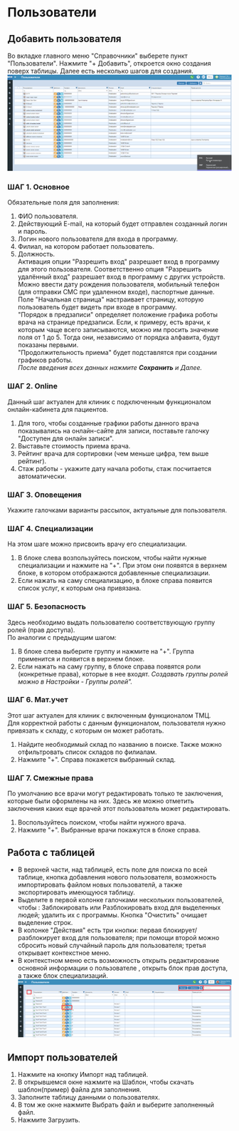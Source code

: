 # Пользователи 

## Добавить пользователя 
Во вкладке главного меню "Справочники" выберете пункт "Пользователи". Нажмите "+ Добавить", откроется окно создания поверх таблицы. Далее есть несколько шагов для  создания. 
![Image](Image/adduser.gif)
### ШАГ 1. Основное   
Обязательные поля для заполнения:
1. ФИО пользователя.
2. Действующий E-mail, на который будет отправлен созданный логин и пароль.
3. Логин нового пользователя для входа в программу.
4. Филиал, на котором работает пользователь.
5. Должность.  
Активация опции "Разрешить вход" разрешает вход в программу для этого пользователя. Соответственно опция "Разрешить удалённый вход" разрешает вход в программу с других устройств.   
Можно ввести дату рождения пользователя, мобильный телефон (для отправки СМС при удаленном входе), паспортные данные.   
Поле "Начальная страница" настраивает страницу, которую пользователь будет видеть при входе в программу.   
"Порядок в предзаписи" определяет положение графика роботы врача на странице предзаписи. Если, к примеру, есть врачи, к которым чаще всего записываются, можно им просить значение поля от 1 до 5. Тогда они, независимо от порядка алфавита, будут показаны первыми.    
"Продолжительность приема" будет подставлятся при создании графиков работы.   
*После введения всех данных нажмите **Сохранить** и Далее.*

### ШАГ 2. Online
Данный шаг актуален для клиник с подключенным функционалом онлайн-кабинета для пациентов.    
1. Для того, чтобы созданные графики работы данного врача показывались на онлайн-сайте для записи, поставьте галочку "Доступен для онлайн записи".
2. Выставьте стоимость приема врача.
3. Рейтинг врача для сортировки (чем меньше цифра, тем выше рейтинг).
4. Стаж работы - укажите дату начала роботы, стаж посчитается автоматически.

### ШАГ 3. Оповещения
Укажите галочками варианты рассылок, актуальные для пользователя.

### ШАГ 4. Специализации
На этом шаге можно присвоить врачу его специализации.
1. В блоке слева возпользуйтесь поиском, чтобы найти нужные специализации и нажмите на "+". При этом они появятся в верхнем блоке, в котором отображаются добавленные специализации. 
2. Если нажать на саму специализацию, в блоке справа появится список услуг, к которым она привязана. 

### ШАГ 5. Безопасность
Здесь необходимо выдать пользователю соответствующую группу ролей (прав доступа).    
По аналогии с предыдущим шагом:
1. В блоке слева выберите группу и нажмите на "+". Группа применится и появится в верхнем блоке. 
2. Если нажать на саму группу, в блоке справа появятся роли (конкретные права), которые в нее входят.
*Создавать группы ролей можно в Настройки - Группы ролей".*

### ШАГ 6. Мат.учет
Этот шаг актуален для клиник с включенным функционалом ТМЦ.   
Для корректной работы с данным функционалом, пользователя нужно привязать к складу, с которым он может работать. 
1. Найдите необходимый склад по названию в поиске. Также можно отфильтровать список складов по филиалам. 
2. Нажмите "+". Справа покажется выбранный склад.

### ШАГ 7. Смежные права
По умолчанию все врачи могут редактировать только те заключения, которые были оформлены на них. Здесь же можно отметить заключения каких еще врачей этот пользователь может редактировать.
1. Воспользуйтесь поиском, чтобы найти нужного врача.
2. Нажмите "+". Выбранные врачи покажутся в блоке справа.


## Работа с таблицей

- В верхней части, над таблицей, есть поле для поиска по всей таблице, кнопка добавления нового пользователя, возможность импортировать файлом новых пользователй, а также экспортировать имеющуюся таблицу.
- Выделите в первой колонке галочками нескольких пользователей, чтобы : Заблокировать или Разблокировать вход для выделенных людей; удалить их с программы. Кнопка "Очистить" очищает выделение строк.
- В колонке "Действия" есть три кнопки: первая блокирует/разблокирует вход для пользователя; при помощи второй можно сбросить новый случайный пароль для пользователя; третья открывает контекстное меню.
- В контекстном меню есть возможность открыть редактирование основной информации о пользователе , открыть блок прав доступа, а также блок специализаций.  
![Image](Image/usertable.png)

## Импорт пользователей

1. Нажмите на кнопку Импорт над таблицей.
2. В открывшемся окне нажмите на Шаблон, чтобы скачать шаблон(пример) файла для заполнения.
3. Заполните таблицу данными о пользователях. 
4. В том же окне нажмите Выбрать файл и выберите заполненный файл.
5. Нажмите Загрузить.